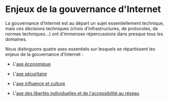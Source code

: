 # Enjeux de la gouvernance d'Internet

La gouvernance d'Internet est au départ un sujet essentiellement technique, mais ces décisions techniques (choix d'infrastructures, de protocoles, de normes techniques...) ont d'immenses répercussions dans presque tous les domaines. 

Nous distinguons quatre axes essentiels sur lesquels se répartissent les enjeux de la gouvernance d'Internet : 

- L'[axe économique](Enjeux/Economique.md) 

- L'[axe sécuritaire](Enjeux/Securite.md)

- L'[axe influence et culture](Enjeux/InfluenceEtCulture.md)

- L'[axe des libertés individuelles et de l'accessibilité au réseau](Enjeux/LibertesIndividuelles.md)

